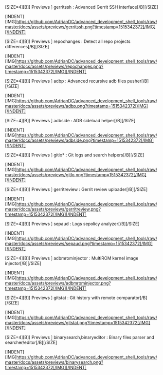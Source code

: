 [SIZE=4][B][ Previews ] gerritssh : Advanced Gerrit SSH interface[/B][/SIZE]

[INDENT][IMG]https://github.com/AdrianDC/advanced_development_shell_tools/raw/master/docs/assets/previews/gerritssh.png?timestamp=1515342372[/IMG][/INDENT]


[SIZE=4][B][ Previews ] repochanges : Detect all repo projects differences[/B][/SIZE]

[INDENT][IMG]https://github.com/AdrianDC/advanced_development_shell_tools/raw/master/docs/assets/previews/repochanges.png?timestamp=1515342372[/IMG][/INDENT]


[SIZE=4][B][ Previews ] adbp : Advanced recursive adb files pusher[/B][/SIZE]

[INDENT][IMG]https://github.com/AdrianDC/advanced_development_shell_tools/raw/master/docs/assets/previews/adbp.png?timestamp=1515342372[/IMG][/INDENT]


[SIZE=4][B][ Previews ] adbside : ADB sideload helper[/B][/SIZE]

[INDENT][IMG]https://github.com/AdrianDC/advanced_development_shell_tools/raw/master/docs/assets/previews/adbside.png?timestamp=1515342372[/IMG][/INDENT]


[SIZE=4][B][ Previews ] gitlo* : Git logs and search helpers[/B][/SIZE]

[INDENT][IMG]https://github.com/AdrianDC/advanced_development_shell_tools/raw/master/docs/assets/previews/gitlo.png?timestamp=1515342372[/IMG][/INDENT]


[SIZE=4][B][ Previews ] gerritreview : Gerrit review uploader[/B][/SIZE]

[INDENT][IMG]https://github.com/AdrianDC/advanced_development_shell_tools/raw/master/docs/assets/previews/gerritreview.png?timestamp=1515342372[/IMG][/INDENT]


[SIZE=4][B][ Previews ] sepaud : Logs sepolicy analyzer[/B][/SIZE]

[INDENT][IMG]https://github.com/AdrianDC/advanced_development_shell_tools/raw/master/docs/assets/previews/sepaud.png?timestamp=1515342372[/IMG][/INDENT]


[SIZE=4][B][ Previews ] adbmrominjector : MultiROM kernel image injector[/B][/SIZE]

[INDENT][IMG]https://github.com/AdrianDC/advanced_development_shell_tools/raw/master/docs/assets/previews/adbmrominjector.png?timestamp=1515342372[/IMG][/INDENT]


[SIZE=4][B][ Previews ] gitstat : Git history with remote comparator[/B][/SIZE]

[INDENT][IMG]https://github.com/AdrianDC/advanced_development_shell_tools/raw/master/docs/assets/previews/gitstat.png?timestamp=1515342372[/IMG][/INDENT]


[SIZE=4][B][ Previews ] binarysearch,binaryeditor : Binary files parser and searcher/editor[/B][/SIZE]

[INDENT][IMG]https://github.com/AdrianDC/advanced_development_shell_tools/raw/master/docs/assets/previews/binarysearch.png?timestamp=1515342372[/IMG][/INDENT]
